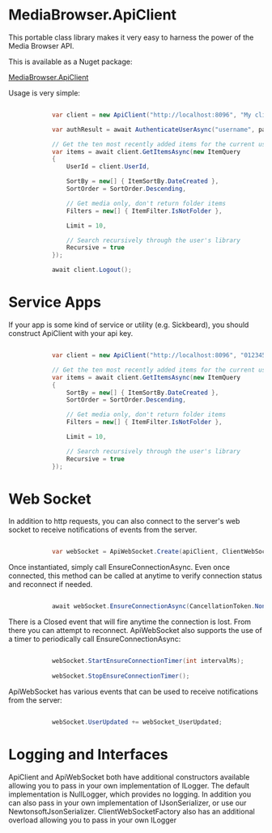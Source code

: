 MediaBrowser.ApiClient
======================

This portable class library makes it very easy to harness the power of the Media Browser API.

This is available as a Nuget package:

[MediaBrowser.ApiClient](https://www.nuget.org/packages/MediaBrowser.ApiClient/)

Usage is very simple:

``` c#

            var client = new ApiClient("http://localhost:8096", "My client name", "My device", "My device id");

			var authResult = await AuthenticateUserAsync("username", passwordHash);

            // Get the ten most recently added items for the current user
            var items = await client.GetItemsAsync(new ItemQuery
            {
                UserId = client.UserId,

                SortBy = new[] { ItemSortBy.DateCreated },
                SortOrder = SortOrder.Descending,

                // Get media only, don't return folder items
                Filters = new[] { ItemFilter.IsNotFolder },

                Limit = 10,

                // Search recursively through the user's library
                Recursive = true
            });

			await client.Logout();
```

# Service Apps #

If your app is some kind of service or utility (e.g. Sickbeard), you should construct ApiClient with your api key.

``` c#

            var client = new ApiClient("http://localhost:8096", "0123456789");

			// Get the ten most recently added items for the current user
            var items = await client.GetItemsAsync(new ItemQuery
            {
                SortBy = new[] { ItemSortBy.DateCreated },
                SortOrder = SortOrder.Descending,

                // Get media only, don't return folder items
                Filters = new[] { ItemFilter.IsNotFolder },

                Limit = 10,

                // Search recursively through the user's library
                Recursive = true
            });
```

# Web Socket #

In addition to http requests, you can also connect to the server's web socket to receive notifications of events from the server.

``` c#

            var webSocket = ApiWebSocket.Create(apiClient, ClientWebSocketFactory.CreateWebSocket, CancellationToken.None);
```

Once instantiated, simply call EnsureConnectionAsync. Even once connected, this method can be called at anytime to verify connection status and reconnect if needed.

``` c#

            await webSocket.EnsureConnectionAsync(CancellationToken.None);
```

There is a Closed event that will fire anytime the connection is lost. From there you can attempt to reconnect. ApiWebSocket also supports the use of a timer to periodically call EnsureConnectionAsync:

``` c#

            webSocket.StartEnsureConnectionTimer(int intervalMs);
            
            webSocket.StopEnsureConnectionTimer();
```

ApiWebSocket has various events that can be used to receive notifications from the server:


``` c#

            webSocket.UserUpdated += webSocket_UserUpdated;
```

# Logging and Interfaces #

ApiClient and ApiWebSocket both have additional constructors available allowing you to pass in your own implementation of ILogger. The default implementation is NullLogger, which provides no logging. In addition you can also pass in your own implementation of IJsonSerializer, or use our NewtonsoftJsonSerializer. ClientWebSocketFactory also has an additional overload allowing you to pass in your own ILogger
